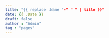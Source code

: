 ```yaml
---
title: "{{ replace .Name "-" " " | title }}"
date: {{ .Date }}
draft: false
author : "Admin"
tag : "pages"
---
```


